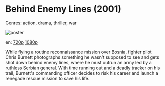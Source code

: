 # Behind Enemy Lines (2001)

Genres: action, drama, thriller, war

![poster](http://image.tmdb.org/t/p/w500/dl1OgKeKxKQsOAqGM7TZRNozbKf.jpg)

en:
  [720p](magnet:?xt=urn:btih:1FCD0647F1864B36C3B900FAC36965FE90B76444&tr=udp://glotorrents.pw:6969/announce&tr=udp://tracker.opentrackr.org:1337/announce&tr=udp://torrent.gresille.org:80/announce&tr=udp://tracker.openbittorrent.com:80&tr=udp://tracker.coppersurfer.tk:6969&tr=udp://tracker.leechers-paradise.org:6969&tr=udp://p4p.arenabg.ch:1337&tr=udp://tracker.internetwarriors.net:1337)
  [1080p](magnet:?xt=urn:btih:AFF19751FCF02DD12BA693398071048260868D97&tr=udp://glotorrents.pw:6969/announce&tr=udp://tracker.opentrackr.org:1337/announce&tr=udp://torrent.gresille.org:80/announce&tr=udp://tracker.openbittorrent.com:80&tr=udp://tracker.coppersurfer.tk:6969&tr=udp://tracker.leechers-paradise.org:6969&tr=udp://p4p.arenabg.ch:1337&tr=udp://tracker.internetwarriors.net:1337)
  


While flying a routine reconnaissance mission over Bosnia, fighter pilot Chris Burnett photographs something he wasn't supposed to see and gets shot down behind enemy lines, where he must outrun an army led by a ruthless Serbian general. With time running out and a deadly tracker on his trail, Burnett's commanding officer decides to risk his career and launch a renegade rescue mission to save his life.